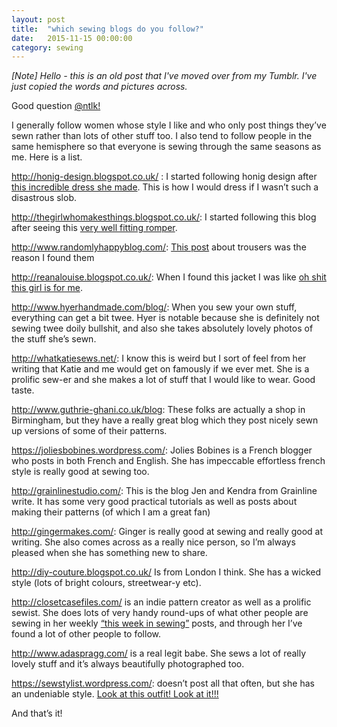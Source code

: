 ```yaml
---
layout: post
title:  "which sewing blogs do you follow?"
date:   2015-11-15 00:00:00
category: sewing
---
```


_[Note] Hello - this is an old post that I've moved over from my Tumblr. I've just copied the words and pictures across._

Good question [@ntlk!](https://natbuckley.com)

I generally follow women whose style I like and who only post things they’ve sewn rather than lots of other stuff too. I also tend to follow people in the same hemisphere so that everyone is sewing through the same seasons as me. Here is a list.

http://honig-design.blogspot.co.uk/ : I started following honig design after [this incredible dress she made](http://www.honigdesign.com/2015/07/triangles.html#.XFIRM8_7RjV). This is how I would dress if I wasn’t such a disastrous slob.

http://thegirlwhomakesthings.blogspot.co.uk/: I started following this blog after seeing this [very well fitting romper](http://thegirlwhomakesthings.blogspot.com/2015/04/holly-jumpsuit.html).

http://www.randomlyhappyblog.com/: [This post](http://www.randomlyhappyblog.com/how-to-sew-the-ultimate-relaxed-trousers/) about trousers was the reason I found them

http://reanalouise.blogspot.co.uk/: When I found this jacket I was like [oh shit this girl is for me](http://reanalouise.blogspot.com/2015/05/false-advertising.html).

http://www.hyerhandmade.com/blog/: When you sew your own stuff, everything can get a bit twee. Hyer is notable because she is definitely not sewing twee doily bullshit, and also she takes absolutely lovely photos of the stuff she’s sewn.

http://whatkatiesews.net/: I know this is weird but I sort of feel from her writing that Katie and me would get on famously if we ever met. She is a prolific sew-er and she makes a lot of stuff that I would like to wear. Good taste.

http://www.guthrie-ghani.co.uk/blog: These folks are actually a shop in Birmingham, but they have a really great blog which they post nicely sewn up versions of some of their patterns.

https://joliesbobines.wordpress.com/: Jolies Bobines is a French blogger who posts in both French and English. She has impeccable effortless french style is really good at sewing too.

http://grainlinestudio.com/: This is the blog Jen and Kendra from Grainline write. It has some very good practical tutorials as well as posts about making their patterns (of which I am a great fan)

http://gingermakes.com/: Ginger is really good at sewing and really good at writing. She also comes across as a really nice person, so I’m always pleased when she has something new to share.

http://diy-couture.blogspot.co.uk/ Is from London I think. She has a wicked style (lots of bright colours, streetwear-y etc).

http://closetcasefiles.com/ is an indie pattern creator as well as a prolific sewist. She does lots of very handy round-ups of what other people are sewing in her weekly [“this week in sewing”](https://closetcasepatterns.com/this-week-in-sewing-blogs-vol-69/) posts, and through her I’ve found a lot of other people to follow.

http://www.adaspragg.com/ is a real legit babe. She sews a lot of really lovely stuff and it’s always beautifully photographed too.

https://sewstylist.wordpress.com/: doesn’t post all that often, but she has an undeniable style. [Look at this outfit! Look at it!!!](https://sewstylist.wordpress.com/2014/09/05/experiments-in-outwear/)

And that’s it!
